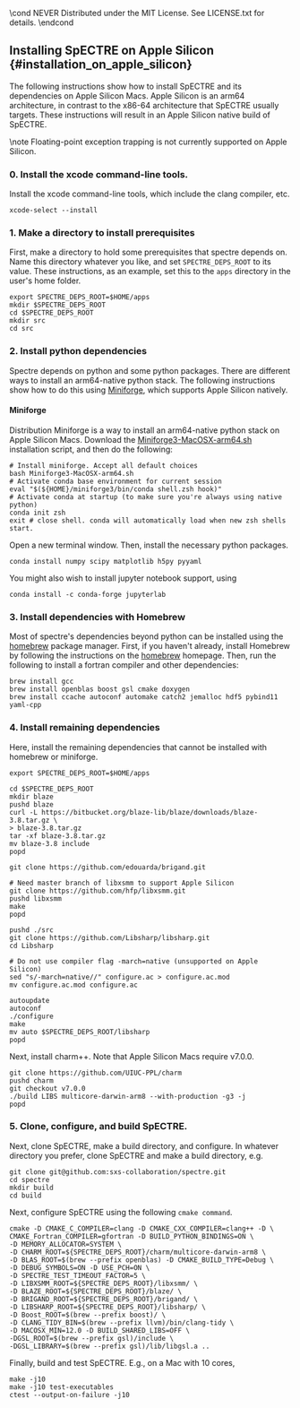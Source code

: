 \cond NEVER
Distributed under the MIT License.
See LICENSE.txt for details.
\endcond
## Installing SpECTRE on Apple Silicon {#installation_on_apple_silicon}

The following instructions show how to install SpECTRE and its dependencies
on Apple Silicon Macs. Apple Silicon is an arm64 architecture, in contrast
to the x86-64 architecture that SpECTRE usually targets. These instructions
will result in an Apple Silicon native build of SpECTRE.

\note Floating-point exception trapping is not currently
supported on Apple Silicon.

### 0. Install the xcode command-line tools.

Install the xcode command-line tools, which include the clang compiler, etc.

```
xcode-select --install
```

### 1. Make a directory to install prerequisites

First, make a directory to hold some prerequisites that spectre depends on.
Name this directory whatever you like, and set `SPECTRE_DEPS_ROOT` to its value.
These instructions, as an example, set this to the `apps` directory in the
user's home folder.
```
export SPECTRE_DEPS_ROOT=$HOME/apps
mkdir $SPECTRE_DEPS_ROOT
cd $SPECTRE_DEPS_ROOT
mkdir src
cd src
```

### 2. Install python dependencies

Spectre depends on python and some python packages. There are different ways to
install an arm64-native python stack. The following instructions show how
to do this using [Miniforge](https://github.com/conda-forge/miniforge),
which supports Apple Silicon natively.

#### Miniforge
Distribution Miniforge is a way to install an arm64-native python stack on Apple
Silicon Macs. Download the
[Miniforge3-MacOSX-arm64.sh](https://github.com/conda-forge/miniforge/releases/latest/download/Miniforge3-MacOSX-arm64.sh)
installation script, and then do the following:
```
# Install miniforge. Accept all default choices
bash Miniforge3-MacOSX-arm64.sh
# Activate conda base environment for current session
eval "$(${HOME}/miniforge3/bin/conda shell.zsh hook)"
# Activate conda at startup (to make sure you're always using native python)
conda init zsh
exit # close shell. conda will automatically load when new zsh shells start.
```

Open a new terminal window. Then, install the necessary python packages.
```
conda install numpy scipy matplotlib h5py pyyaml
```

You might also wish to install jupyter notebook support, using
```
conda install -c conda-forge jupyterlab
```

### 3. Install dependencies with Homebrew

Most of spectre's dependencies beyond python can be installed using the
[homebrew](https://brew.sh) package manager. First, if you haven't
already, install Homebrew by
following the instructions on the [homebrew](https://brew.sh) homepage. Then,
run the following to install a fortran compiler and other dependencies:
```
brew install gcc
brew install openblas boost gsl cmake doxygen
brew install ccache autoconf automake catch2 jemalloc hdf5 pybind11 yaml-cpp
```

### 4. Install remaining dependencies

Here, install the remaining dependencies that cannot be installed
with homebrew or miniforge.

```
export SPECTRE_DEPS_ROOT=$HOME/apps
```

```
cd $SPECTRE_DEPS_ROOT
mkdir blaze
pushd blaze
curl -L https://bitbucket.org/blaze-lib/blaze/downloads/blaze-3.8.tar.gz \
> blaze-3.8.tar.gz
tar -xf blaze-3.8.tar.gz
mv blaze-3.8 include
popd

git clone https://github.com/edouarda/brigand.git

# Need master branch of libxsmm to support Apple Silicon
git clone https://github.com/hfp/libxsmm.git
pushd libxsmm
make
popd

pushd ./src
git clone https://github.com/Libsharp/libsharp.git
cd Libsharp

# Do not use compiler flag -march=native (unsupported on Apple Silicon)
sed "s/-march=native//" configure.ac > configure.ac.mod
mv configure.ac.mod configure.ac

autoupdate
autoconf
./configure
make
mv auto $SPECTRE_DEPS_ROOT/libsharp
popd
```

Next, install charm++. Note that Apple Silicon Macs require v7.0.0.

```
git clone https://github.com/UIUC-PPL/charm
pushd charm
git checkout v7.0.0
./build LIBS multicore-darwin-arm8 --with-production -g3 -j
popd
```

### 5. Clone, configure, and build SpECTRE.
Next, clone SpECTRE, make a build directory, and configure. In whatever
directory you prefer, clone SpECTRE and make a build directory, e.g.
```
git clone git@github.com:sxs-collaboration/spectre.git
cd spectre
mkdir build
cd build
```

Next, configure SpECTRE using the following `cmake command`.

```
cmake -D CMAKE_C_COMPILER=clang -D CMAKE_CXX_COMPILER=clang++ -D \
CMAKE_Fortran_COMPILER=gfortran -D BUILD_PYTHON_BINDINGS=ON \
-D MEMORY_ALLOCATOR=SYSTEM \
-D CHARM_ROOT=${SPECTRE_DEPS_ROOT}/charm/multicore-darwin-arm8 \
-D BLAS_ROOT=$(brew --prefix openblas) -D CMAKE_BUILD_TYPE=Debug \
-D DEBUG_SYMBOLS=ON -D USE_PCH=ON \
-D SPECTRE_TEST_TIMEOUT_FACTOR=5 \
-D LIBXSMM_ROOT=${SPECTRE_DEPS_ROOT}/libxsmm/ \
-D BLAZE_ROOT=${SPECTRE_DEPS_ROOT}/blaze/ \
-D BRIGAND_ROOT=${SPECTRE_DEPS_ROOT}/brigand/ \
-D LIBSHARP_ROOT=${SPECTRE_DEPS_ROOT}/libsharp/ \
-D Boost_ROOT=$(brew --prefix boost)/ \
-D CLANG_TIDY_BIN=$(brew --prefix llvm)/bin/clang-tidy \
-D MACOSX_MIN=12.0 -D BUILD_SHARED_LIBS=OFF \
-DGSL_ROOT=$(brew --prefix gsl)/include \
-DGSL_LIBRARY=$(brew --prefix gsl)/lib/libgsl.a ..
```

Finally, build and test SpECTRE. E.g., on a Mac with 10 cores,
```
make -j10
make -j10 test-executables
ctest --output-on-failure -j10
```
